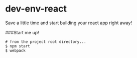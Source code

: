 # dev-env-react
Save a little time and start building your react app right away!

###Start me up!

```
# from the project root directory...
$ npm start
$ webpack
```
